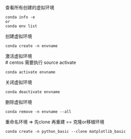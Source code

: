 查看所有创建的虚拟环境  

    conda info -e
    or
    conda env list

创建虚拟环境  

    conda create -n envname

激活虚拟环境  
    # centos 需要执行
    source activate

    conda activate envname

关闭虚拟环境  

    conda deactivate envname    

删除虚拟环境  

    conda remove -n envname --all

重命名环境 => 先clone 再重建 == 克隆or移植环境

    conda create -n python_basic --clone matplotlib_basic
